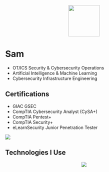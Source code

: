<div id="header" align="center">
  <img src="https://media.giphy.com/media/WFZvB7VIXBgiz3oDXE/giphy.gif" width="100"/>
</div>

# Sam
- OT/ICS Security & Cybersecurity Operations
- Artificial Intelligence & Machine Learning
- Cybersecurity Infrastructure Engineering

## Certifications
- GIAC GSEC
- CompTIA Cybersecurity Analyst (CySA+)
- CompTIA Pentest+
- CompTIA Security+
- eLearnSecurity Junior Penetration Tester

<img src="https://github-profile-summary-cards.vercel.app/api/cards/profile-details?username=nopgadget" />

## Technologies I Use
<p align="center">
  <a href="https://skillicons.dev">
    <img src="https://skillicons.dev/icons?i=aws,azure,gcp,firebase,terraform,kubernetes,docker,git,gitlab,github,powershell,bash,regex,go,cs,python,cloudflare,arduino,npm,js,html,css,neovim,vscode,obsidian,postman,windows,linux,debian,kali,arch,redhat,raspberrypi" />
  </a>
</p>
